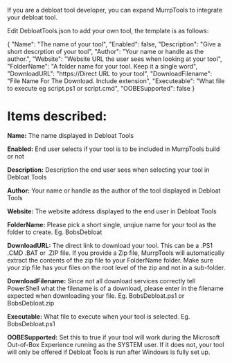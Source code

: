 If you are a debloat tool developer, you can expand MurrpTools to integrate your debloat tool.

Edit DebloatTools.json to add your own tool, the template is as follows:

{
    "Name": "The name of your tool",
    "Enabled": false,
    "Description": "Give a short descrption of your tool",
    "Author": "Your name or handle as the author.",
    "Website": "Website URL the user sees when looking at your tool",
    "FolderName": "A folder name for your tool. Keep it a single word",
    "DownloadURL": "https://Direct URL to your tool",
    "DownloadFilename": "File Name For The Download. Include extension",
    "Executeable": "What file to execute eg script.ps1 or script.cmd",
    "OOBESupported": false
}

# Items described:

**Name:** The name displayed in Debloat Tools

**Enabled:** End user selects if your tool is to be included in MurrpTools build or not

**Description:** Description the end user sees when selecting your tool in Debloat Tools

**Author:** Your name or handle as the author of the tool displayed in Debloat Tools

**Website:** The website address displayed to the end user in Debloat Tools

**FolderName:** Please pick a short single, unqiue name for your tool as the folder to create. Eg. BobsDebloat

**DownloadURL:** The direct link to download your tool. This can be a .PS1 .CMD .BAT or .ZIP file. If you provide a Zip file, MurrpTools will automatically extract the contents of the zip file to your FolderName folder. Make sure your zip file has your files on the root level of the zip and not in a sub-folder.

**DownloadFilename:** Since not all download services correctly tell PowerShell what the filename is of a download, please enter in the filename expected when downloading your file. Eg. BobsDebloat.ps1 or BobsDebloat.zip

**Executable:** What file to execute when your tool is selected. Eg. BobsDebloat.ps1

**OOBESupported:** Set this to true if your tool will work during the Microsoft Out-of-Box Experience running as the SYSTEM user. If it does not, your tool will only be offered if Debloat Tools is run after Windows is fully set up.